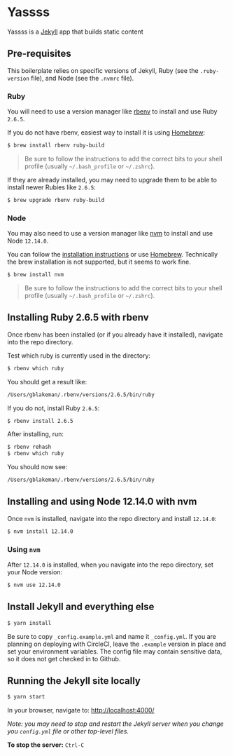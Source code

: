 # Yassss
Yassss is a [Jekyll](https://jekyllrb.com/) app that builds static content

## Pre-requisites

This boilerplate relies on specific versions of Jekyll, Ruby (see the `.ruby-version` file), and Node (see the `.nvmrc` file).

### Ruby

You will need to use a version manager like [rbenv](https://github.com/rbenv/rbenv) to install and use Ruby `2.6.5`.

If you do not have rbenv, easiest way to install it is using [Homebrew](https://github.com/rbenv/rbenv#homebrew-on-macos):

```sh
$ brew install rbenv ruby-build
```

> Be sure to follow the instructions to add the correct bits to your shell profile (usually `~/.bash_profile` or `~/.zshrc`).

If they are already installed, you may need to upgrade them to be able to install newer Rubies like `2.6.5`:

```sh
$ brew upgrade rbenv ruby-build
```

### Node

You may also need to use a version manager like [nvm](https://github.com/nvm-sh/nvm) to install and use Node `12.14.0`.

You can follow the [installation instructions](https://github.com/nvm-sh/nvm/blob/master/README.md#installation-and-update) or use [Homebrew](https://brew.sh). Technically the brew installation is not supported, but it seems to work fine.

```sh
$ brew install nvm
```

> Be sure to follow the instructions to add the correct bits to your shell profile (usually `~/.bash_profile` or `~/.zshrc`).

## Installing Ruby 2.6.5 with rbenv

Once rbenv has been installed (or if you already have it installed), navigate into the repo directory.

Test which ruby is currently used in the directory:

```sh
$ rbenv which ruby
```

You should get a result like:

```sh
/Users/gblakeman/.rbenv/versions/2.6.5/bin/ruby
```

If you do not, install Ruby `2.6.5`:

```sh
$ rbenv install 2.6.5
```

After installing, run:

```sh
$ rbenv rehash
$ rbenv which ruby
```

You should now see:

```sh
/Users/gblakeman/.rbenv/versions/2.6.5/bin/ruby
```

## Installing and using Node 12.14.0 with nvm

Once `nvm` is installed, navigate into the repo directory and install `12.14.0`:
```sh
$ nvm install 12.14.0
```

### Using `nvm`

After `12.14.0` is installed, when you navigate into the repo directory, set your Node version:

```sh
$ nvm use 12.14.0
```

## Install Jekyll and everything else

```sh
$ yarn install
```

Be sure to copy `_config.example.yml` and name it `_config.yml`. If you are planning on deploying with CircleCI, leave the `.example` version in place and set your environment variables. The config file may contain sensitive data, so it does not get checked in to Github.

## Running the Jekyll site locally

```sh
$ yarn start
```

In your browser, navigate to:
[http://localhost:4000/](http://localhost:4000/)

_Note: you may need to stop and restart the Jekyll server when you change you `config.yml` file or other top-level files._

**To stop the server:** `Ctrl-C`
